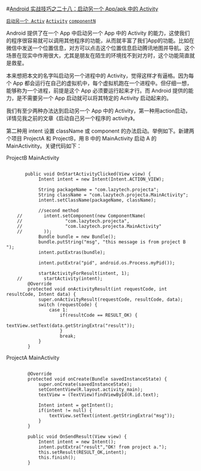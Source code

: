 #[Android 实战技巧之二十八：启动另一个 App/apk 中的 Activity](http://blog.csdn.net/lincyang/article/details/45503675)

[`启动另一个 Activ`](http://www.csdn.net/tag/%e5%90%af%e5%8a%a8%e5%8f%a6%e4%b8%80%e4%b8%aaActiv) [`Activity`](http://www.csdn.net/tag/Activity) [`componentN`](http://www.csdn.net/tag/componentN)

Android 提供了在一个 App 中启动另一个 App 中的 Activity 的能力，这使我们的程序很容易就可以调用其他程序的功能，从而就丰富了我们App的功能。比如在微信中发送一个位置信息，对方可以点击这个位置信息启动腾讯地图并导航。这个场景在现实中作用很大，尤其是朋友在陌生的环境找不到对方时，这个功能简直就是救星。

本来想把本文的名字叫启动另一个进程中的 Activity，觉得这样才有逼格。因为每个 App 都会运行在自己的虚拟机中，每个虚拟机跑在一个进程中。但仔细一想，能够称为一个进程，前提是这个 App 必须要运行起来才行。而 Android 提供的能力，是不需要另一个 App 启动就可以将其特定的 Activity 启动起来的。

我们有至少两种办法达到启动另一个 App 中的 Activity，第一种用action启动，详情见我之前的文章《启动自己另一个程序的 activity》。

第二种用 intent 设置 className 或 component 的办法启动。举例如下。新建两个项目 ProjectA 和 ProjectB，用 B 中的 MainActivity 启动 A 的 MainActivitity。关键代码如下：
 
ProjectB MainActivity

```

       public void OnStartActivityClicked(View view) {
            Intent intent = new Intent(Intent.ACTION_VIEW);

            String packageName = "com.lazytech.projecta";
            String className = "com.lazytech.projecta.MainActivity";
            intent.setClassName(packageName, className);

            //second method
    //        intent.setComponent(new ComponentName(
    //                "com.lazytech.projecta",
    //                "com.lazytech.projecta.MainActivity"
    //        ));
            Bundle bundle = new Bundle();
            bundle.putString("msg", "this message is from project B ");
            intent.putExtras(bundle);
    
            intent.putExtra("pid", android.os.Process.myPid());

            startActivityForResult(intent, 1);
    //        startActivity(intent);
        @Override
        protected void onActivityResult(int requestCode, int resultCode, Intent data) {
            super.onActivityResult(requestCode, resultCode, data);
            switch (requestCode) {
                case 1:
                    if(resultCode == RESULT_OK) {
                        textView.setText(data.getStringExtra("result"));
                    }
                    break;
            }
        }

```

ProjectA MainActivity

```

        @Override
        protected void onCreate(Bundle savedInstanceState) {
            super.onCreate(savedInstanceState);
            setContentView(R.layout.activity_main);
            textView = (TextView)findViewById(R.id.text);

            Intent intent = getIntent();
            if(intent != null) {
                textView.setText(intent.getStringExtra("msg"));
            }
        }

        public void OnSendResult(View view) {
            Intent intent = new Intent();
            intent.putExtra("result","OK! from project a.");
            this.setResult(RESULT_OK,intent);
            this.finish();
        }

```
